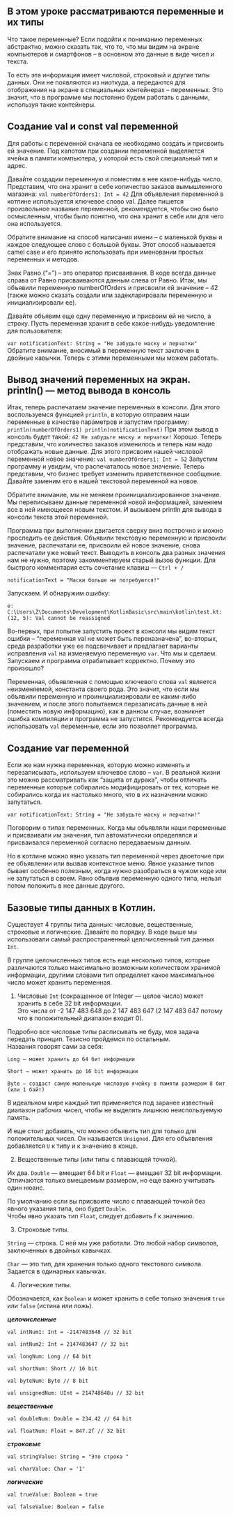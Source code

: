 ## В этом уроке рассматриваются переменные и их типы
Что такое переменные?
Если подойти к пониманию переменных абстрактно, можно сказать так, что то, что мы видим на экране компьютеров
и смартфонов – в основном это данные в виде чисел и текста. 

То есть эта информация имеет числовой,
строковый и другие типы данных. Они не появляются из ниоткуда, а передаются для отображения на экране
в специальных контейнерах – переменных. Это значит, что в программе мы постоянно будем работать с данными,
используя такие контейнеры.

## Создание val и const val переменной
Для работы с переменной сначала ее необходимо создать и присвоить ей значение. Под капотом при создании переменной
выделяется ячейка в памяти компьютера, у которой есть свой специальный тип и адрес. 

Давайте создадим переменную и поместим в нее какое-нибудь число. Представим, что она хранит в себе количество заказов
вымышленного магазина:
`val numberOfOrders1: Int = 42`
Для объявления переменной в котлине используется ключевое слово val. Далее пишется произвольное название переменной,
рекомендуется, чтобы оно было осмысленным, чтобы было понятно, что она хранит в себе или для чего она используется.

Обратите внимание на способ написания имени – с маленькой буквы и каждое следующее слово с большой буквы.
Этот способ называется camel case и его принято использовать при именовании простых переменных и методов.

Знак Равно (“=”) – это оператор присваивания. В коде всегда данные справа от Равно присваиваются данным слева от Равно.
Итак, мы объявили переменную numberOfOrders и присвоили ей значение – 42
(также можно сказать создали или задекларировали переменную и инициализировали ее).

Давайте объявим еще одну переменную и присвоим ей не число, а строку. 
Пусть переменная хранит в себе какое-нибудь уведомление для пользователя:

`var notificationText: String = "Не забудьте маску и перчатки"`
Обратите внимание, вносимый в переменную текст заключен в двойные кавычки. Теперь с этими переменными мы можем работать.

## Вывод значений переменных на экран. println() — метод вывода в консоль
Итак, теперь распечатаем значение переменных в консоли. Для этого воспользуемся функцией `println`,
в которую отправим наши переменные в качестве параметров и запустим программу:
``
println(numberOfOrders1)
println(notificationText)
``
При этом вывод в консоль будет такой:
``
42
Не забудьте маску и перчатки!
``
Хорошо. Теперь представим, что количество заказов изменилось и теперь нам надо отображать новые данные.
Для этого присвоим нашей числовой переменной новое значение:
`val numberOfOrders1: Int = 52`
Запустим программу и увидим, что распечаталось новое значение. Теперь представим, что бизнес требует изменить
приветственное сообщение. Давайте заменим его в нашей текстовой переменной на новое.

Обратите внимание, мы не меняем проинициализированное значение. Мы переписываем данные переменной новой информацией,
заменяем все в ней имеющееся новым текстом. И вызываем println для вывода в консоли текста этой переменной.

Программа при выполнении двигается сверху вниз построчно и можно проследить ее действия.
Объявили текстовую переменную и присвоили значение, распечатали ее, присвоили ей новое значение,
снова распечатали уже новый текст. Выводить в консоль два разных значения нам не нужно,
поэтому закомментируем старый вызов функции. Для быстрого комментария есть сочетание клавиш — `Ctrl + /`

`notificationText = "Маски больше не потребуются!"`

Запускаем. И обнаружим ошибку:

`e: C:\Users\Z\Documents\Development\KotlinBasic\src\main\kotlin\test.kt: (12, 5): Val cannot be reassigned`

Во-первых, при попытке запустить проект в консоли мы видим текст ошибки – “переменная val не может быть переназначена”,
во-вторых, среда разработки уже ее подсвечивает и предлагает варианты исправления `val` на изменяемую переменную `var`.
Что мы и сделаем. Запускаем и программа отрабатывает корректно. Почему это произошло?

Переменная, объявленная с помощью ключевого слова `val` является неизменяемой, константа своего рода. 
Это значит, что если мы объявили переменную и проинициализировали ее каким-либо значением, и после этого попытаемся
перезаписать данные в ней (поместить новую информацию), как в данном случае,
возникнет ошибка компиляции и программа не запустится. Рекомендуется всегда использовать `val` переменные,
если это позволяет программа.

## Создание var переменной
Если же нам нужна переменная, которую можно изменять и перезаписывать, используем ключевое слово – `var`.
В реальной жизни это можно рассматривать как “защита от дурака”, чтобы отличать переменные
которые собирались модифицировать от тех, которые не собирались когда их настолько много,
что в их назначении можно запутаться.

`var notificationText: String = "Не забудьте маску и перчатки!"`

Поговорим о типах переменных. Когда мы объявляли наши переменные и присваивали им значения,
тип автоматически определялся и присваивался переменной согласно передаваемым данным. 

Но в котлине можно явно указать тип переменной через двоеточие при ее объявлении или вызвав контекстное меню.
Явное указание типов бывает особенно полезным, когда нужно разобраться в чужом коде или не запутаться в своем.
Явно объявив переменную одного типа, нельзя потом положить в нее данные другого.

## Базовые типы данных в Котлин.
Существует 4 группы типа данных: числовые, вещественные, строковые и логические. Давайте по порядку.
В коде выше мы использовали самый распространенный целочисленный тип данных `Int`. 

В группе целочисленных типов есть еще несколько типов, которые различаются только максимально возможным
количеством хранимой информации, другими словами тип определяет какое максимальное число может хранить переменная.

1. Числовые
`Int` (сокращенное от Integer — целое число) может хранить в себе 32 bit информации.  
Это числа от -2 147 483 648 до 2 147 483 647 (2 147 483 647 потому что в положительный диапазон входит 0).  

Подробно все числовые типы расписывать не буду, моя задача передать принцип. Тезисно пройдемся по остальным.  
Названия говорят сами за себя:

`Long — может хранить до 64 бит информации`

`Short — может хранить до 16 bit информации`

`Byte — создаст самую маленькую числовую ячейку в памяти размером 8 бит (или 1 байт)`

В идеальном мире каждый тип применяется под заранее известный диапазон рабочих чисел,
чтобы не выделять лишнюю неиспользуемую память.

И еще стоит добавить, что можно объявить тип для только для положительных чисел.
Он называется `Unsigned`. Для его объявления добавляется `U` к типу и к значению в конце.

2. Вещественные типы (или типы с плавающей точкой).

Их два. `Double` — вмещает 64 bit и `Float` — вмещает 32 bit информации.   
Отличаются только вмещаемым размером, но еще важно учитывать один нюанс. 

По умолчанию если вы присвоите число с плавающей точкой без явного указания типа, оно будет `Double`.   
Чтобы явно указать тип `Float`, следует добавить f к значению.

3. Строковые типы.

`String` — строка. С ней мы уже работали. Это любой набор символов, заключенных в двойных кавычках.

`Char` — это тип, для хранения только одного текстового символа. Задается в одинарных кавычках.

4. Логические типы.

Обозначается, как `Boolean` и может хранить в себе только значения `true` или `false` (истина или ложь).

***целочисленные***

`val intNum1: Int = -2147483648 // 32 bit`

`val intNum2: Int = 2147483647 // 32 bit`

`val longNum: Long // 64 bit`

`val shortNum: Short // 16 bit`

`val byteNum: Byte // 8 bit`

`val unsignedNum: UInt = 214748648u // 32 bit`

***вещественные***

`val doubleNum: Double = 234.42 // 64 bit`

`val floatNum: Float = 847.2f // 32 bit`

***строковые***

`val stringValue: String = "Это строка "`

`val charValue: Char = '1'`

***логические***

`val trueValue: Boolean = true`

`val falseValue: Boolean = false`
